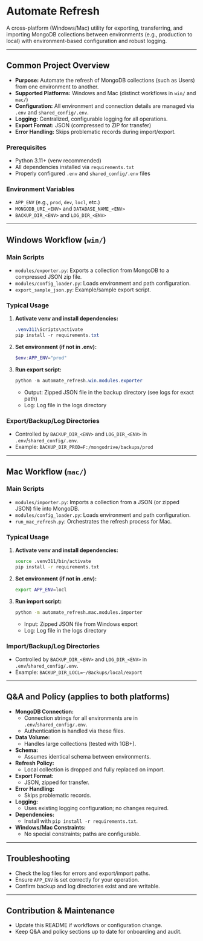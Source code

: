 # Automate Refresh

A cross-platform (Windows/Mac) utility for exporting, transferring, and importing MongoDB collections between environments (e.g., production to local) with environment-based configuration and robust logging.

---

## Common Project Overview

- **Purpose:** Automate the refresh of MongoDB collections (such as Users) from one environment to another.
- **Supported Platforms:** Windows and Mac (distinct workflows in `win/` and `mac/`)
- **Configuration:** All environment and connection details are managed via `.env` and `shared_config/.env`.
- **Logging:** Centralized, configurable logging for all operations.
- **Export Format:** JSON (compressed to ZIP for transfer)
- **Error Handling:** Skips problematic records during import/export.

### Prerequisites
- Python 3.11+ (venv recommended)
- All dependencies installed via `requirements.txt`
- Properly configured `.env` and `shared_config/.env` files

### Environment Variables
- `APP_ENV` (e.g., `prod`, `dev`, `locl`, etc.)
- `MONGODB_URI_<ENV>` and `DATABASE_NAME_<ENV>`
- `BACKUP_DIR_<ENV>` and `LOG_DIR_<ENV>`

---

## Windows Workflow (`win/`)

### Main Scripts
- `modules/exporter.py`: Exports a collection from MongoDB to a compressed JSON zip file.
- `modules/config_loader.py`: Loads environment and path configuration.
- `export_sample_json.py`: Example/sample export script.

### Typical Usage
1. **Activate venv and install dependencies:**
   ```powershell
   .venv311\Scripts\activate
   pip install -r requirements.txt
   ```
2. **Set environment (if not in .env):**
   ```powershell
   $env:APP_ENV="prod"
   ```
3. **Run export script:**
   ```powershell
   python -m automate_refresh.win.modules.exporter
   ```
   - Output: Zipped JSON file in the backup directory (see logs for exact path)
   - Log: Log file in the logs directory

### Export/Backup/Log Directories
- Controlled by `BACKUP_DIR_<ENV>` and `LOG_DIR_<ENV>` in `.env`/`shared_config/.env`.
- Example: `BACKUP_DIR_PROD=F:/mongodrive/backups/prod`

---

## Mac Workflow (`mac/`)

### Main Scripts
- `modules/importer.py`: Imports a collection from a JSON (or zipped JSON) file into MongoDB.
- `modules/config_loader.py`: Loads environment and path configuration.
- `run_mac_refresh.py`: Orchestrates the refresh process for Mac.

### Typical Usage
1. **Activate venv and install dependencies:**
   ```bash
   source .venv311/bin/activate
   pip install -r requirements.txt
   ```
2. **Set environment (if not in .env):**
   ```bash
   export APP_ENV=locl
   ```
3. **Run import script:**
   ```bash
   python -m automate_refresh.mac.modules.importer
   ```
   - Input: Zipped JSON file from Windows export
   - Log: Log file in the logs directory

### Import/Backup/Log Directories
- Controlled by `BACKUP_DIR_<ENV>` and `LOG_DIR_<ENV>` in `.env`/`shared_config/.env`.
- Example: `BACKUP_DIR_LOCL=~/Backups/local/export`

---

## Q&A and Policy (applies to both platforms)

- **MongoDB Connection:**
  - Connection strings for all environments are in `.env`/`shared_config/.env`.
  - Authentication is handled via these files.
- **Data Volume:**
  - Handles large collections (tested with 1GB+).
- **Schema:**
  - Assumes identical schema between environments.
- **Refresh Policy:**
  - Local collection is dropped and fully replaced on import.
- **Export Format:**
  - JSON, zipped for transfer.
- **Error Handling:**
  - Skips problematic records.
- **Logging:**
  - Uses existing logging configuration; no changes required.
- **Dependencies:**
  - Install with `pip install -r requirements.txt`.
- **Windows/Mac Constraints:**
  - No special constraints; paths are configurable.

---

## Troubleshooting
- Check the log files for errors and export/import paths.
- Ensure `APP_ENV` is set correctly for your operation.
- Confirm backup and log directories exist and are writable.

---

## Contribution & Maintenance
- Update this README if workflows or configuration change.
- Keep Q&A and policy sections up to date for onboarding and audit.
